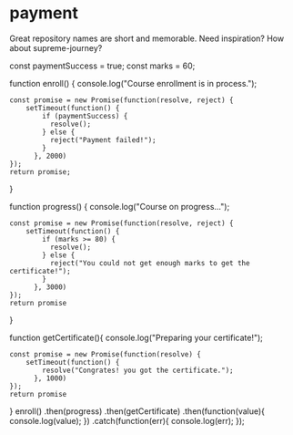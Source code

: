 # payment
Great repository names are short and memorable. Need inspiration? How about supreme-journey?



const paymentSuccess = true;
const marks = 60;

function enroll() {
    console.log("Course enrollment is in process.");
  
    const promise = new Promise(function(resolve, reject) {
        setTimeout(function() {
            if (paymentSuccess) {
              resolve();
            } else {
              reject("Payment failed!");
            }
          }, 2000)
    });
    return promise;

  }
  
  function progress() {
    console.log("Course on progress...");
  
    const promise = new Promise(function(resolve, reject) {
        setTimeout(function() {
            if (marks >= 80) {
              resolve();
            } else {
              reject("You could not get enough marks to get the certificate!");
            }
          }, 3000)
    });
    return promise
  }
  
  function getCertificate(){
    console.log("Preparing your certificate!");
  
    const promise = new Promise(function(resolve) {
        setTimeout(function() {
            resolve("Congrates! you got the certificate.");
          }, 1000)
    });
    return promise
  }
  enroll()
         .then(progress)
         .then(getCertificate)
         .then(function(value){
            console.log(value);
         })
         .catch(function(err){
            console.log(err);
         });
         
